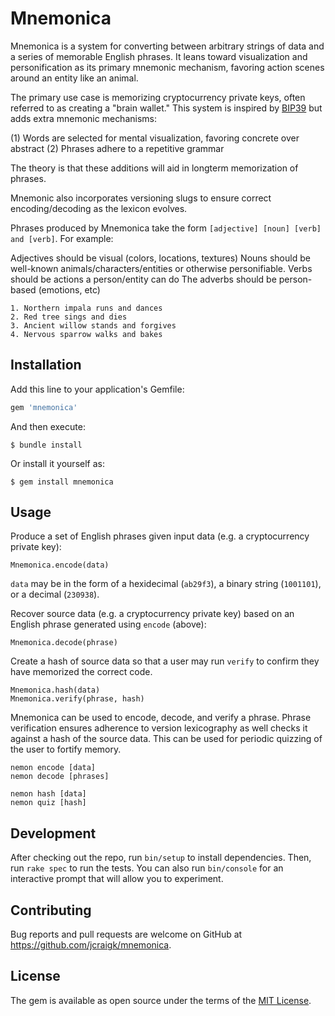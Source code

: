 # Mnemonica

Mnemonica is a system for converting between arbitrary strings of data and a series of memorable English phrases. It leans toward visualization and personification as its primary mnemonic mechanism, favoring action scenes around an entity like an animal.

The primary use case is memorizing cryptocurrency private keys, often referred to as creating a "brain wallet." This system is inspired by [BIP39](https://github.com/bitcoin/bips/blob/master/bip-0039.mediawiki) but adds extra mnemonic mechanisms:

(1) Words are selected for mental visualization, favoring concrete over abstract
(2) Phrases adhere to a repetitive grammar

The theory is that these additions will aid in longterm memorization of phrases.

Mnemonic also incorporates versioning slugs to ensure correct encoding/decoding as the lexicon evolves.


Phrases produced by Mnemonica take the form `[adjective] [noun] [verb] and [verb]`. For example:

Adjectives should be visual (colors, locations, textures)
Nouns should be well-known animals/characters/entities or otherwise personifiable.
Verbs should be actions a person/entity can do
The adverbs should be person-based (emotions, etc)

```
1. Northern impala runs and dances
2. Red tree sings and dies
3. Ancient willow stands and forgives
4. Nervous sparrow walks and bakes
```

## Installation

Add this line to your application's Gemfile:

```ruby
gem 'mnemonica'
```

And then execute:

    $ bundle install

Or install it yourself as:

    $ gem install mnemonica

## Usage

Produce a set of English phrases given input data (e.g. a cryptocurrency private key):

```
Mnemonica.encode(data)
```

`data` may be in the form of a hexidecimal (`ab29f3`), a binary string (`1001101`), or a decimal (`230938`).

Recover source data (e.g. a cryptocurrency private key) based on an English phrase generated using `encode` (above):

```
Mnemonica.decode(phrase)
```

Create a hash of source data so that a user may run `verify` to confirm they have memorized the correct code.

```
Mnemonica.hash(data)
Mnemonica.verify(phrase, hash)
```

Mnemonica can be used to encode, decode, and verify a phrase. Phrase verification ensures adherence to version lexicography as well checks it against a hash of the source data. This can be used for periodic quizzing of the user to fortify memory.

```
nemon encode [data]
nemon decode [phrases]

nemon hash [data]
nemon quiz [hash]
```

## Development

After checking out the repo, run `bin/setup` to install dependencies. Then, run `rake spec` to run the tests. You can also run `bin/console` for an interactive prompt that will allow you to experiment.


## Contributing

Bug reports and pull requests are welcome on GitHub at https://github.com/jcraigk/mnemonica.


## License

The gem is available as open source under the terms of the [MIT License](https://opensource.org/licenses/MIT).
